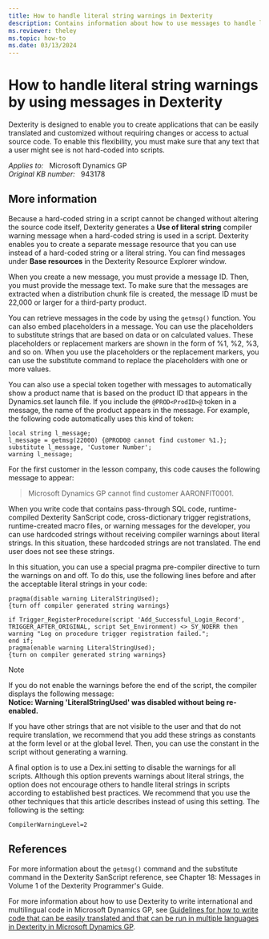 ```yaml
---
title: How to handle literal string warnings in Dexterity
description: Contains information about how to use messages to handle literal string warnings in Dexterity in Microsoft Dynamics GP. Code samples are also provided.
ms.reviewer: theley
ms.topic: how-to
ms.date: 03/13/2024
---
```

# How to handle literal string warnings by using messages in Dexterity

Dexterity is designed to enable you to create applications that can be easily translated and customized without requiring changes or access to actual source code. To enable this flexibility, you must make sure that any text that a user might see is not hard-coded into scripts.

_Applies to:_ &nbsp; Microsoft Dynamics GP  
_Original KB number:_ &nbsp; 943178

## More information

Because a hard-coded string in a script cannot be changed without altering the source code itself, Dexterity generates a **Use of literal string** compiler warning message when a hard-coded string is used in a script. Dexterity enables you to create a separate message resource that you can use instead of a hard-coded string or a literal string. You can find messages under **Base resources** in the Dexterity Resource Explorer window.

When you create a new message, you must provide a message ID. Then, you must provide the message text. To make sure that the messages are extracted when a distribution chunk file is created, the message ID must be 22,000 or larger for a third-party product.

You can retrieve messages in the code by using the `getmsg()` function. You can also embed placeholders in a message. You can use the placeholders to substitute strings that are based on data or on calculated values. These placeholders or replacement markers are shown in the form of %1, %2, %3, and so on. When you use the placeholders or the replacement markers, you can use the substitute command to replace the placeholders with one or more values.

You can also use a special token together with messages to automatically show a product name that is based on the product ID that appears in the Dynamics.set launch file. If you include the `@PROD<ProdID>@` token in a message, the name of the product appears in the message. For example, the following code automatically uses this kind of token:

```console
local string l_message;
l_message = getmsg(22000) {@PROD0@ cannot find customer %1.};
substitute l_message, 'Customer Number';
warning l_message;
```

For the first customer in the lesson company, this code causes the following message to appear:

> Microsoft Dynamics GP cannot find customer AARONFIT0001.

When you write code that contains pass-through SQL code, runtime-compiled Dexterity SanScript code, cross-dictionary trigger registrations, runtime-created macro files, or warning messages for the developer, you can use hardcoded strings without receiving compiler warnings about literal strings. In this situation, these hardcoded strings are not translated. The end user does not see these strings.

In this situation, you can use a special pragma pre-compiler directive to turn the warnings on and off. To do this, use the following lines before and after the acceptable literal strings in your code:

```console
pragma(disable warning LiteralStringUsed); 
{turn off compiler generated string warnings} 

if Trigger_RegisterProcedure(script 'Add_Successful_Login_Record', TRIGGER_AFTER_ORIGINAL, script Set_Environment) <> SY_NOERR then
warning "Log on procedure trigger registration failed.";
end if;
pragma(enable warning LiteralStringUsed); 
{turn on compiler generated string warnings}
```

> [!NOTE]
> If you do not enable the warnings before the end of the script, the compiler displays the following message:  
> **Notice: Warning 'LiteralStringUsed' was disabled without being re-enabled.**

If you have other strings that are not visible to the user and that do not require translation, we recommend that you add these strings as constants at the form level or at the global level. Then, you can use the constant in the script without generating a warning.

A final option is to use a Dex.ini setting to disable the warnings for all scripts. Although this option prevents warnings about literal strings, the option does not encourage others to handle literal strings in scripts according to established best practices. We recommend that you use the other techniques that this article describes instead of using this setting. The following is the setting:

```console
CompilerWarningLevel=2
```

## References

For more information about the `getmsg()` command and the substitute command in the Dexterity SanScript reference, see Chapter 18: Messages in Volume 1 of the Dexterity Programmer's Guide.

For more information about how to use Dexterity to write international and multilingual code in Microsoft Dynamics GP, see [Guidelines for how to write code that can be easily translated and that can be run in multiple languages in Dexterity in Microsoft Dynamics GP](https://support.microsoft.com/topic/guidelines-for-how-to-write-code-that-can-be-easily-translated-and-that-can-be-run-in-multiple-languages-in-dexterity-in-microsoft-dynamics-gp-2ae38519-d690-bc81-2087-37ae3d6c05b3).
